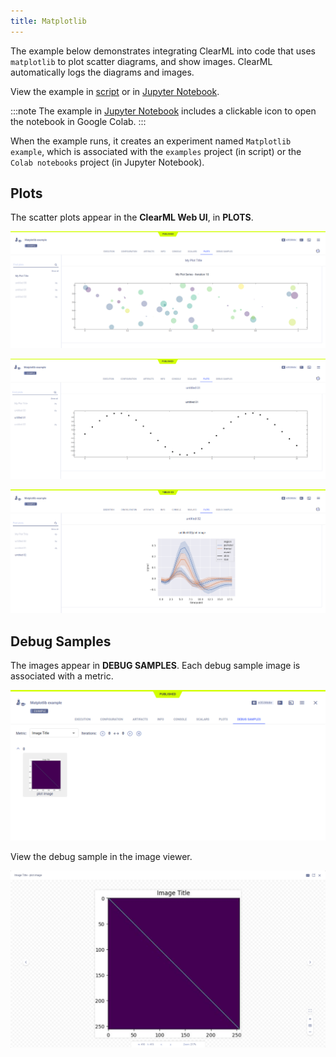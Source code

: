 ```yaml
---
title: Matplotlib
---
```


The example below demonstrates integrating ClearML into code that uses `matplotlib` to plot scatter diagrams, and 
show images. ClearML automatically logs the diagrams and images. 

View the example in [script](https://github.com/allegroai/clearml/blob/master/examples/frameworks/matplotlib/matplotlib_example.py) 
or in [Jupyter Notebook](https://github.com/allegroai/clearml/blob/master/examples/frameworks/matplotlib/jupyter_matplotlib_example.ipynb).

:::note 
The example in [Jupyter Notebook](https://github.com/allegroai/clearml/blob/master/examples/frameworks/matplotlib/jupyter_matplotlib_example.ipynb) 
includes a clickable icon to open the notebook in Google Colab.
:::

When the example runs, it creates an experiment named `Matplotlib example`, 
which is associated with the `examples` project (in script) or the `Colab notebooks` project (in Jupyter Notebook).



## Plots

The scatter plots appear in the **ClearML Web UI**, in **PLOTS**.

![Matplotlib plot 1](../../../img/examples_matplotlib_example_01.png)

![Matplotlib plot 2](../../../img/examples_matplotlib_example_02.png)

![Matplotlib plot 3](../../../img/examples_matplotlib_example_03.png)

## Debug Samples

The images appear in **DEBUG SAMPLES**. Each debug sample image is associated with a metric.

![Matplotlib image plot](../../../img/examples_matplotlib_example_04.png)

View the debug sample in the image viewer.

![Image viewer](../../../img/examples_matplotlib_example_05.png)